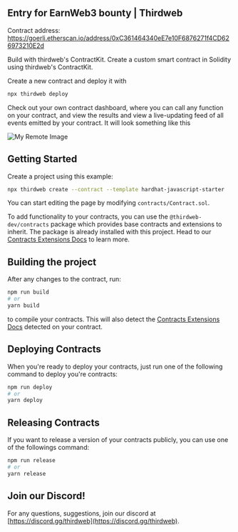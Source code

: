 ## Entry for EarnWeb3 bounty | Thirdweb

Contract address: https://goerli.etherscan.io/address/0xC361464340eE7e10F6876271f4CD626973210E2d

Build with thirdweb's ContractKit. Create a custom smart contract in Solidity using thirdweb's ContractKit. 

Create a new contract and deploy it with 
```bash
npx thirdweb deploy
```
Check out your own contract dashboard, where you can call any function on your contract, and view the results and view a live-updating feed of all events emitted by your contract. 
It will look something like this

![My Remote Image](https://i.imgur.com/Wa3bbk3.png)

## Getting Started

Create a project using this example:

```bash
npx thirdweb create --contract --template hardhat-javascript-starter
```

You can start editing the page by modifying `contracts/Contract.sol`.

To add functionality to your contracts, you can use the `@thirdweb-dev/contracts` package which provides base contracts and extensions to inherit. The package is already installed with this project. Head to our [Contracts Extensions Docs](https://portal.thirdweb.com/thirdweb-deploy/contract-extensions) to learn more.

## Building the project

After any changes to the contract, run:

```bash
npm run build
# or
yarn build
```

to compile your contracts. This will also detect the [Contracts Extensions Docs](https://portal.thirdweb.com/thirdweb-deploy/contract-extensions) detected on your contract.

## Deploying Contracts

When you're ready to deploy your contracts, just run one of the following command to deploy you're contracts:

```bash
npm run deploy
# or
yarn deploy
```

## Releasing Contracts

If you want to release a version of your contracts publicly, you can use one of the followings command:

```bash
npm run release
# or
yarn release
```

## Join our Discord!

For any questions, suggestions, join our discord at [https://discord.gg/thirdweb](https://discord.gg/thirdweb).
